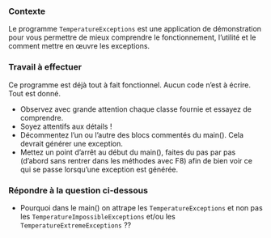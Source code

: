 ### Contexte
Le programme `TemperatureExceptions` est une application de démonstration pour vous permettre de mieux comprendre le fonctionnement, l’utilité et le comment mettre en œuvre les exceptions.

### Travail à effectuer
Ce programme est déjà tout à fait fonctionnel. Aucun code n’est à écrire. Tout est donné.
 - Observez avec grande attention chaque classe fournie et essayez de comprendre.
 - Soyez attentifs aux détails !
 - Décommentez l’un ou l’autre des blocs commentés du main(). Cela devrait générer une exception.
- Mettez un point d’arrêt au début du main(), faites du pas par pas (d’abord sans rentrer dans les méthodes avec F8) afin de bien voir ce qui se passe lorsqu’une exception est générée.

### Répondre à la question ci-dessous
- Pourquoi dans le main() on attrape les `TemperatureExceptions` et non pas les `TemperatureImpossibleExceptions` et/ou les `TemperatureExtremeExceptions` ??
